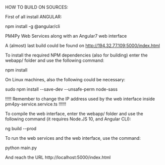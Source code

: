 HOW TO BUILD ON SOURCES:


First of all install ANGULAR:

npm install -g @angular/cli


PM4Py Web Services along with an Angular7 web interface

A (almost) last build could be found on http://194.32.77.109:5000/index.html


To install the required NPM dependencies (also for building) enter the webapp/ folder and use the following command:

npm install


On Linux machines, also the following could be necessary:

sudo npm install --save-dev  --unsafe-perm node-sass


!!!!! Remember to change the IP address used by the web interface inside pm4py-service.service.ts !!!!!!



To compile the web interface, enter the webapp/ folder and use the following command
(it requires Node.JS 10, and Angular CLI):

ng build --prod



To run the web services and the web interface, use the command:

python main.py

And reach the URL http://localhost:5000/index.html
